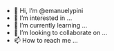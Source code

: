 - 👋 Hi, I’m @emanuelypini
- 👀 I’m interested in ...
- 🌱 I’m currently learning ...
- 💞️ I’m looking to collaborate on ...
- 📫 How to reach me ...

<!---
emanuelypini/emanuelypini is a ✨ special ✨ repository because its `README.md` (this file) appears on your GitHub profile.
You can click the Preview link to take a look at your changes.
--->
